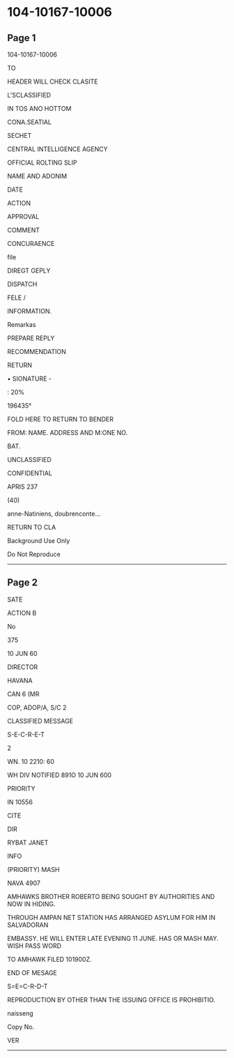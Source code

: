 # 104-10167-10006

## Page 1

104-10167-10006

TO

HEADER WILL CHECK CLASITE

L'SCLASSIFIED

IN TOS ANO HOTTOM

CONA.SEATIAL

SECHET

CENTRAL INTELLIGENCE AGENCY

OFFICIAL ROLTING SLIP

NAME AND ADONIM

DATE

ACTION

APPROVAL

COMMENT

CONCURAENCE

file

DIREGT GEPLY

DISPATCH

FELE /

INFORMATION.

Remarkas

PREPARE REPLY

RECOMMENDATION

RETURN

• SIONATURE -

: 20%

196435°

FOLD HERE TO RETURN TO BENDER

FROM: NAME. ADDRESS AND M:ONE NO.

BAT.

UNCLASSIFIED

CONFIDENTIAL

APRIS 237

(40)

anne-Natiniens, doubrenconte...

RETURN TO CLA

Background Use Only

Do Not Reproduce

---

## Page 2

SATE

ACTION B

No

375

10 JUN 60

DIRECTOR

HAVANA

CAN 6 (MR

COP, ADOP/A, S/C 2

CLASSIFIED MESSAGE

S-E-C-R-E-T

2

WN. 10 2210: 60

WH DIV NOTIFIED 891O 10 JUN 600

PRIORITY

IN 10556

CITE

DIR

RYBAT JANET

INFO

(PRIORITY) MASH

NAVA 4907

AMHAWKS BROTHER ROBERTO BEING SOUGHT BY AUTHORITIES AND NOW IN HIDING.

THROUGH AMPAN NET STATION HAS ARRANGED ASYLUM FOR HIM IN SALVADORAN

EMBASSY. HE WILL ENTER LATE EVENING 11 JUNE. HAS OR MASH MAY. WISH PASS WORD

TO AMHAWK FILED 101900Z.

END OF MESAGE

S=E=C-R-D-T

REPRODUCTION BY OTHER THAN THE ISSUING OFFICE IS PROHIBITIO.

naisseng

Copy No.

VER

---

